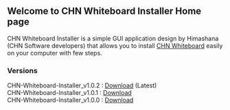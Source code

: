 ## Welcome to CHN Whiteboard Installer Home page

CHN Whiteboard Installer is a simple GUI application design by Himashana (CHN Software developers) that allows you to install [CHN Whiteboard](https://github.com/Himashana/CHN-Whiteboard) easily on your computer with few steps.

### Versions
CHN-Whiteboard-Installer_v1.0.2 : [Download](https://github.com/Himashana/CHN-Whiteboard-Installer/releases/download/v1.0.2/CHN-Whiteboard-Installer-setup.zip) (Latest)<br>
CHN-Whiteboard-Installer_v1.0.1 : [Download](https://github.com/Himashana/CHN-Whiteboard-Installer/releases/download/v1.0.1/CHN-Whiteboard-Installer-setup.zip)<br>
CHN-Whiteboard-Installer_v1.0.0 : [Download](https://github.com/Himashana/CHN-Whiteboard-Installer/releases/download/v1.0.0/CHN.Whiteboard.Installer.setup.msi)
